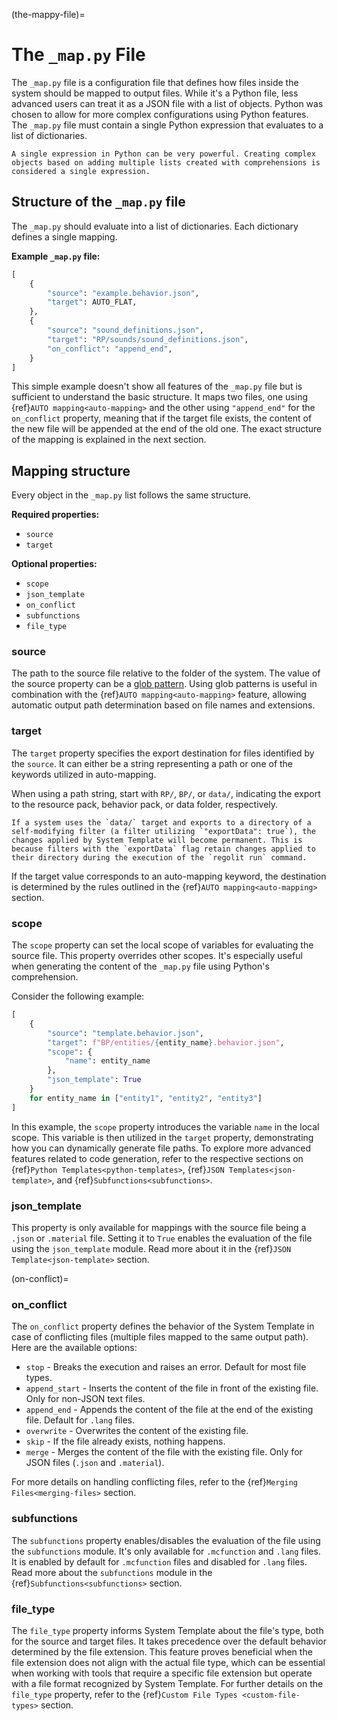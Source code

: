 (the-mappy-file)=
# The `_map.py` File

The `_map.py` file is a configuration file that defines how files inside the system should be mapped to output files. While it's a Python file, less advanced users can treat it as a JSON file with a list of objects. Python was chosen to allow for more complex configurations using Python features. The `_map.py` file must contain a single Python expression that evaluates to a list of dictionaries.

```{note}
A single expression in Python can be very powerful. Creating complex objects based on adding multiple lists created with comprehensions is considered a single expression.
```

## Structure of the `_map.py` file

The `_map.py` should evaluate into a list of dictionaries. Each dictionary defines a single mapping.

**Example `_map.py` file:**
```py
[
    {
        "source": "example.behavior.json",
        "target": AUTO_FLAT,
    },
    {
        "source": "sound_definitions.json",
        "target": "RP/sounds/sound_definitions.json",
        "on_conflict": "append_end",
    }
]
```

This simple example doesn't show all features of the `_map.py` file but is sufficient to understand the basic structure. It maps two files, one using {ref}`AUTO mapping<auto-mapping>` and the other using `"append_end"` for the `on_conflict` property, meaning that if the target file exists, the content of the new file will be appended at the end of the old one. The exact structure of the mapping is explained in the next section.

## Mapping structure

Every object in the `_map.py` list follows the same structure.

**Required properties:**
- `source`
- `target`

**Optional properties:**
- `scope`
- `json_template`
- `on_conflict`
- `subfunctions`
- `file_type`

### source

The path to the source file relative to the folder of the system. The value of the source property can be a [glob pattern](https://en.wikipedia.org/wiki/Glob_(programming)). Using glob patterns is useful in combination with the {ref}`AUTO mapping<auto-mapping>` feature, allowing automatic output path determination based on file names and extensions.

### target

The `target` property specifies the export destination for files identified by the `source`. It can either be a string representing a path or one of the keywords utilized in auto-mapping.

When using a path string, start with `RP/`, `BP/`, or `data/`, indicating the export to the resource pack, behavior pack, or data folder, respectively.

```{warning}
If a system uses the `data/` target and exports to a directory of a self-modifying filter (a filter utilizing `"exportData": true`), the changes applied by System Template will become permanent. This is because filters with the `exportData` flag retain changes applied to their directory during the execution of the `regolit run` command.
```

If the target value corresponds to an auto-mapping keyword, the destination is determined by the rules outlined in the {ref}`AUTO mapping<auto-mapping>` section.

### scope

The `scope` property can set the local scope of variables for evaluating the source file. This property overrides other scopes. It's especially useful when generating the content of the `_map.py` file using Python's comprehension.

Consider the following example:

```py
[
    {
        "source": "template.behavior.json",
        "target": f"BP/entities/{entity_name}.behavior.json",
        "scope": {
            "name": entity_name
        },
        "json_template": True
    }
    for entity_name in ["entity1", "entity2", "entity3"]
]
```

In this example, the `scope` property introduces the variable `name` in the local scope. This variable is then utilized in the `target` property, demonstrating how you can dynamically generate file paths. To explore more advanced features related to code generation, refer to the respective sections on {ref}`Python Templates<python-templates>`, {ref}`JSON Templates<json-template>`, and {ref}`Subfunctions<subfunctions>`.

### json_template

This property is only available for mappings with the source file being a `.json` or `.material` file. Setting it to `True` enables the evaluation of the file using the `json_template` module. Read more about it in the {ref}`JSON Template<json-template>` section.

(on-conflict)=
### on_conflict
The `on_conflict` property defines the behavior of the System Template in case of conflicting files (multiple files mapped to the same output path). Here are the available options:

- `stop` - Breaks the execution and raises an error. Default for most file types.
- `append_start` - Inserts the content of the file in front of the existing file. Only for non-JSON text files.
- `append_end` - Appends the content of the file at the end of the existing file. Default for `.lang` files.
- `overwrite` - Overwrites the content of the existing file.
- `skip` - If the file already exists, nothing happens.
- `merge` - Merges the content of the file with the existing file. Only for JSON files (`.json` and `.material`).

For more details on handling conflicting files, refer to the {ref}`Merging Files<merging-files>` section.

### subfunctions

The `subfunctions` property enables/disables the evaluation of the file using the `subfunctions` module. It's only available for `.mcfunction` and `.lang` files. It is enabled by default for `.mcfunction` files and disabled for `.lang` files. Read more about the `subfunctions` module in the {ref}`Subfunctions<subfunctions>` section.

### file_type

The `file_type` property informs System Template about the file's type, both for the source and target files. It takes precedence over the default behavior determined by the file extension. This feature proves beneficial when the file extension does not align with the actual file type, which can be essential when working with tools that require a specific file extension but operate with a file format recognized by System Template. For further details on the `file_type` property, refer to the {ref}`Custom File Types <custom-file-types>` section.

